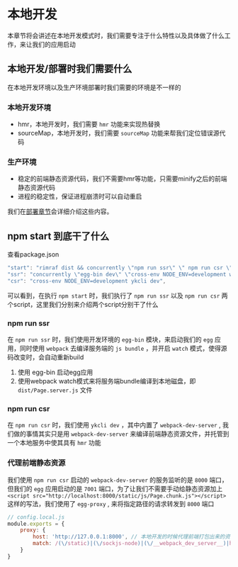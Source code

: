# 本地开发

本章节将会讲述在本地开发模式时，我们需要专注于什么特性以及具体做了什么工作，来让我们的应用启动

## 本地开发/部署时我们需要什么

在本地开发环境以及生产环境部署时我们需要的环境是不一样的

### 本地开发环境

* hmr，本地开发时，我们需要 `hmr` 功能来实现热替换
* sourceMap，本地开发时，我们需要 `sourceMap` 功能来帮我们定位错误源代码

### 生产环境

* 稳定的前端静态资源代码，我们不需要hmr等功能，只需要minify之后的前端静态资源代码
* 进程的稳定性，保证进程崩溃时可以自动重启

我们在[部署章节](./publish.md)会详细介绍这些内容。

## npm start 到底干了什么

查看package.json

``` js
"start": "rimraf dist && concurrently \"npm run ssr\" \" npm run csr \"",
"ssr": "concurrently \"egg-bin dev\" \"cross-env NODE_ENV=development webpack --watch --config ./build/webpack.config.server.js\"",
"csr": "cross-env NODE_ENV=development ykcli dev",
```

可以看到，在执行 `npm start` 时，我们执行了 `npm run ssr` 以及 `npm run csr` 两个script，这里我们分别来介绍两个script分别干了什么

### npm run ssr

在 `npm run ssr` 时，我们使用开发环境的 `egg-bin` 模块，来启动我们的 `egg` 应用，同时使用 `webpack` 去编译服务端的 `js bundle` ，并开启 `watch` 模式，使得源码改变时，会自动重新build

1. 使用 egg-bin 启动egg应用
2. 使用webpack watch模式来将服务端bundle编译到本地磁盘，即 `dist/Page.server.js` 文件

### npm run csr

在 `npm run csr` 时，我们使用 `ykcli dev` ，其中内置了 `webpack-dev-server` , 我们做的事情其实只是用 `webpack-dev-server` 来编译前端静态资源文件，并托管到一个本地服务中使其具有 `hmr` 功能

### 代理前端静态资源

我们使用 `npm run csr` 启动的 `webpack-dev-server` 的服务监听的是 `8000` 端口，但我们的 `egg` 应用启动的是 `7001` 端口，为了让我们不需要手动给静态资源加上 `<script src="http://localhost:8000/static/js/Page.chunk.js"></script>` 这样的写法，我们使用了 `egg-proxy` , 来将指定路径的请求转发到 `8000` 端口

``` js
// config.local.js
module.exports = {
    proxy: {
        host: 'http://127.0.0.1:8000', // 本地开发的时候代理前端打包出来的资源地址
        match: /(\/static)|(\/sockjs-node)|(\/__webpack_dev_server__)|hot-update/
    }
}
```

